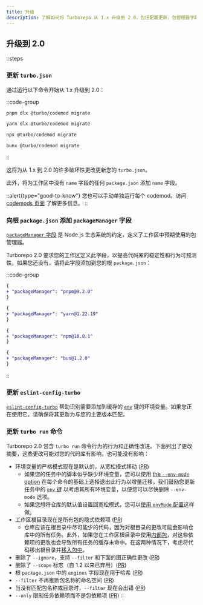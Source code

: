 ```yaml
---
title: 升级
description: 了解如何将 Turborepo 从 1.x 升级到 2.0，包括配置更新、包管理器字段添加和行为变更。
---
```




## 升级到 2.0

::steps
### 更新 `turbo.json`

通过运行以下命令开始从 1.x 升级到 2.0：

::code-group
```bash [pnpm]
pnpm dlx @turbo/codemod migrate
```

```bash [yarn]
yarn dlx @turbo/codemod migrate
```

```bash [npm]
npx @turbo/codemod migrate
```

```bash [bun (Beta)]
bunx @turbo/codemod migrate
```
::

这将为从 1.x 到 2.0 的许多破坏性更改更新您的 `turbo.json`。

此外，将为工作区中没有 `name` 字段的任何 `package.json` 添加 `name` 字段。

::alert{type="good-to-know"}
您也可以手动单独运行每个 codemod。访问 [codemods 页面](/docs/reference/turbo-codemod#turborepo-2x) 了解更多信息。
::

### 向根 `package.json` 添加 `packageManager` 字段

[`packageManager` 字段](https://nodejs.org/api/packages.html#packagemanager) 是 Node.js 生态系统的约定，定义了工作区中预期使用的包管理器。

Turborepo 2.0 要求您的工作区定义此字段，以提高代码库的稳定性和行为可预测性。如果您还没有，请将此字段添加到您的根 `package.json`：

::code-group
```diff [pnpm]
{
+ "packageManager": "pnpm@9.2.0"
}
```

```diff [yarn]
{
+ "packageManager": "yarn@1.22.19"
}
```

```diff [npm]
{
+ "packageManager": "npm@10.8.1"
}
```

```diff [bun (Beta)]
{
+ "packageManager": "bun@1.2.0"
}
```
::

### 更新 `eslint-config-turbo`

[`eslint-config-turbo`](/docs/reference/eslint-config-turbo) 帮助识别需要添加到缓存的 [`env`](/docs/reference/configuration#env) 键的环境变量。如果您正在使用它，请确保将其更新为与您的主要版本匹配。

### 更新 `turbo run` 命令

Turborepo 2.0 包含 `turbo run` 命令行为的行为和正确性改进。下面列出了更改摘要，这些更改可能对您的代码库有影响，也可能没有影响：

- 环境变量的严格模式现在是默认的，从宽松模式移动 ([PR](https://github.com/vercel/turborepo/pull/8182))
  - 如果您的任务中的脚本似乎缺少环境变量，您可以使用 [the `--env-mode` option](/docs/reference/run#--env-mode-option) 在每个命令的基础上选择退出此行为以增量迁移。我们鼓励您更新任务中的 [`env` 键](/docs/reference/configuration#env) 以考虑其所有环境变量，以便您可以尽快删除 `--env-mode` 选项。
  - 如果您想将仓库的默认值设置回宽松模式，您可以[使用 `envMode` 配置](/docs/reference/configuration#envmode)这样做。
- 工作区根目录现在是所有包的隐式依赖项 ([PR](https://github.com/vercel/turborepo/pull/8202))
  - 仓库应该在根目录中尽可能少的代码，因为对根目录的更改可能会影响仓库中的所有任务。此外，如果您在工作区根目录中使用[内部包](/docs/core-concepts/internal-packages)，对这些依赖项的更改也会导致所有任务的缓存未命中。在这两种情况下，考虑将代码移出根目录并[移入包中](/docs/crafting-your-repository/structuring-a-repository)。
- 删除了 `--ignore`，支持 `--filter` 和下面的图正确性更改 ([PR](https://github.com/vercel/turborepo/pull/8201))
- 删除了 `--scope` 标志（自 1.2 以来已弃用）([PR](https://github.com/vercel/turborepo/pull/7970))
- 根 `package.json` 中的 `engines` 字段现在用于哈希 ([PR](https://github.com/vercel/turborepo/pull/8173))
- `--filter` 不再推断包名称的命名空间 ([PR](https://github.com/vercel/turborepo/pull/8137))
- 当没有匹配包名称或目录时，`--filter` 现在会出错 ([PR](https://github.com/vercel/turborepo/pull/8142))
- `--only` 限制任务依赖项而不是包依赖项 ([PR](https://github.com/vercel/turborepo/pull/8163))
::
